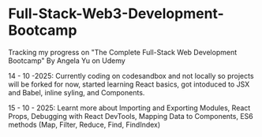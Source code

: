 # Full-Stack-Web3-Development-Bootcamp

Tracking my progress on "The Complete Full-Stack Web Development Bootcamp" By Angela Yu on Udemy

14 - 10 -2025: Currently coding on codesandbox and not locally so projects will be forked for now, started learning React basics, got intoduced to JSX and Babel, inline syling, and Components.

15 - 10 - 2025: Learnt more about Importing and Exporting Modules, React Props, Debugging with React DevTools, Mapping Data to Components, ES6 methods (Map, Filter, Reduce, Find, FindIndex)
